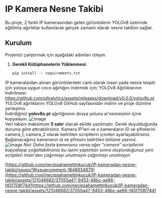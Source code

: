 # IP Kamera Nesne Takibi

Bu proje, 2 farklı IP kamerasından gelen görüntülerin YOLOv8 üzerinde eğitilmiş ağırlıklar kullanılarak gerçek zamanlı olarak nesne takibini sağlar.

## Kurulum

Projenizi çalıştırmak için aşağıdaki adımları izleyin.

1. **Gerekli Kütüphanelerin Yüklenmesi:**
   ```bash
   pip install -r requirements.txt
IP kameralardan alınan görüntülerdeki canlı olarak insan yada nesne tespiti için yoloya uygun coco ağırlığını indirmek için;
YOLOv8 Ağırlıklarının İndirilmesi: https://github.com/ultralytics/assets/releases/download/v0.0.0/yolov8s.pt
YOLOv8 ağırlıklarını YOLOv8 GitHub sayfasından indirin ve proje dizinine yerleştirin.
<br>İndirdiğiniz <b>yolov8s.pt</b> ağırlığınının dosya yolunu ai'nesnesinin içine kopyalayın.
![image](https://github.com/necipsahamettinkucuk/IP-kameradan-nesne-takibi/assets/121046682/b9f6713f-9c42-40d3-94a1-2cae6c0190e6)
<br> Veri tabanı maksimum <b>5 satır</b> olacak ekilde yazılmıştır. Gerek duyulduğunda duruma göre attırabilirsiniz.
Kamera IP'leri ve o kameraların ID ve şifrelerini camera_1, camera_2 olarak belirtilen scriptlerin içinden ayarlayabilirsiniz. 
<br> Bağlanacağınız kameranın id ve şifresini belirtilen bölüme yazınız.<br>
![image](https://github.com/necipsahamettinkucuk/IP-kameradan-nesne-takibi/assets/121046682/6184fe30-dffe-4343-bd49-f74d71196eea)
<i>Not: Daha fazla kameranız varsa eğer "camera" scriptlerini kopyalayıp çoğaltabilirsiniz bu işemi yaptıntan sonra oluşturduğunuz yeni scriptleri main'den çağırmayı unutmayın çağırmayı unutmayın</i>

[https://github.com/necipsahamettinkucuk/IP-kameradan-nesne-takibi/issues/1#issuecomment-1848934879](https://github.com/necipsahamettinkucuk/IP-kameradan-nesne-takibi/assets/121046682/37055a47-9453-48bc-ae66-f45f708f74d1)https://github.com/necipsahamettinkucuk/IP-kameradan-nesne-takibi/assets/121046682/37055a47-9453-48bc-ae66-f45f708f74d1

